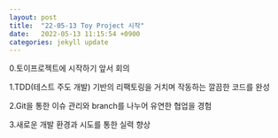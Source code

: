 ```yaml
---
layout: post
title:  "22-05-13 Toy Project 시작"
date:   2022-05-13 11:15:54 +0900
categories: jekyll update
---
```


 0.토이프로젝트에 시작하기 앞서 회의
 
1.TDD(테스트 주도 개발) 기반의 리팩토링을 거치며 작동하는 깔끔한 코드를 완성

2.Git을 통한 이슈 관리와 branch를 나누어 유연한 협업을 경험

3.새로운 개발 환경과 시도를 통한 실력 향상

[jekyll-docs]: https://jekyllrb.com/docs/home
[jekyll-gh]:   https://github.com/jekyll/jekyll
[jekyll-talk]: https://talk.jekyllrb.com/
